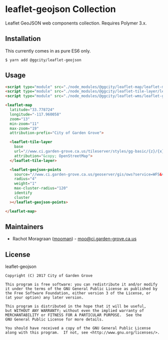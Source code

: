 leaflet-geojson Collection
======================

Leaflet GeoJSON web components collection. Requires Polymer 3.x.

Installation
------------

This currently comes in as pure ES6 only.

    $ yarn add @ggcity/leaflet-geojson

Usage
-----

```html
<script type="module" src="./node_modules/@ggcity/leaflet-map/leaflet-map.js"></script>
<script type="module" src="./node_modules/@ggcity/leaflet-tile-layer/leaflet-tile-layer.js"></script>
<script type="module" src="./node_modules/@ggcity/leaflet-wms/leaflet-geojson.js"></script>

<leaflet-map
  latitude="33.778724"
  longitude="-117.960058"
  zoom="13"
  min-zoom="11"
  max-zoom="19"
  attribution-prefix="City of Garden Grove">

  <leaflet-tile-layer
    base
    url="//www.ci.garden-grove.ca.us/tileserver/styles/gg-basic/{z}/{x}/{y}.png"
    attribution="&copy; OpenStreetMap">
  </leaflet-tile-layer>

  <leaflet-geojson-points
    source="//www.ci.garden-grove.ca.us/geoserver/gis/ows?service=WFS&version=1.0.0&request=GetFeature&typeName=gis:building_open_permits&outputFormat=application%2Fjson&srsName=EPSG:4326"
    radius="4"
    weight="1"
    max-cluster-radius="120"
    identify
    cluster
  ></leaflet-geojson-points>

</leaflet-map>
```

Maintainers
-----------

* Rachot Moragraan ([mooman](https://github.com/mooman)) - moo@ci.garden-grove.ca.us

License
-------

leaflet-geojson

    Copyright (C) 2017 City of Garden Grove

    This program is free software: you can redistribute it and/or modify
    it under the terms of the GNU General Public License as published by
    the Free Software Foundation, either version 3 of the License, or
    (at your option) any later version.

    This program is distributed in the hope that it will be useful,
    but WITHOUT ANY WARRANTY; without even the implied warranty of
    MERCHANTABILITY or FITNESS FOR A PARTICULAR PURPOSE.  See the
    GNU General Public License for more details.

    You should have received a copy of the GNU General Public License
    along with this program.  If not, see <http://www.gnu.org/licenses/>.
